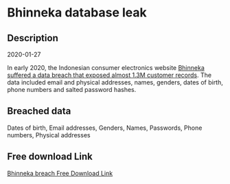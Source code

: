 # Bhinneka database leak

## Description

2020-01-27

In early 2020, the Indonesian consumer electronics website <a href="https://www.thejakartapost.com/news/2020/05/13/e-commerce-platform-bhinneka-com-reported-to-be-latest-target-of-data-theft.html" target="_blank" rel="noopener">Bhinneka suffered a data breach that exposed almost 1.3M customer records</a>. The data included email and physical addresses, names, genders, dates of birth, phone numbers and salted password hashes.

## Breached data

Dates of birth, Email addresses, Genders, Names, Passwords, Phone numbers, Physical addresses

## Free download Link

[Bhinneka breach Free Download Link](https://link-to.net/1229997/723.5273183181743/dynamic/?r=aHR0cHM6Ly93d3cubWVkaWFmaXJlLmNvbS92aWV3L1VBb0xnZFNWZUlUeW5GaC9iaGlubmVrYS5jb20vZmlsZQ==)